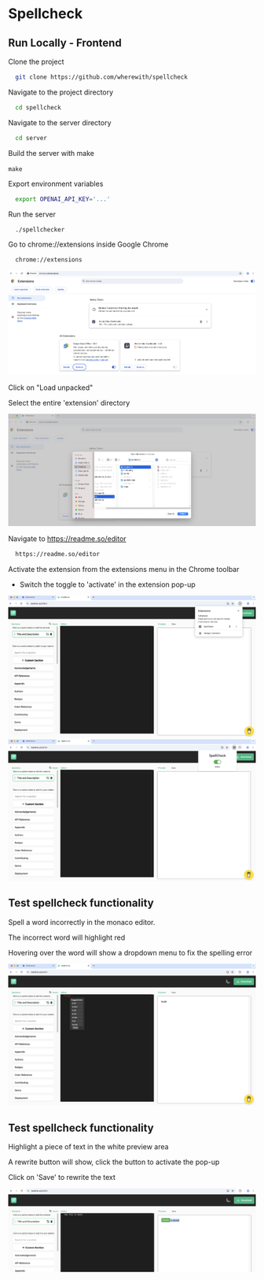 # Spellcheck


## Run Locally - Frontend

Clone the project

```bash
  git clone https://github.com/wherewith/spellcheck
```

Navigate to the project directory

```bash
  cd spellcheck
```

Navigate to the server directory

```bash
  cd server
```

Build the server with make

`make`

Export environment variables
```bash
  export OPENAI_API_KEY='...'
```

Run the server

```bash
  ./spellchecker
```

Go to chrome://extensions inside Google Chrome

```bash
  chrome://extensions
```

<img src="https://raw.githubusercontent.com/wherewith/spellcheck/refs/heads/main/temp/Screenshot%202025-04-21%20at%201.20.12%20AM.png?token=GHSAT0AAAAAACF66JDCHV75UDJ5HHDPKJSY2AF6KJA" />

Click on "Load unpacked"

Select the entire 'extension' directory

<img src="https://raw.githubusercontent.com/wherewith/spellcheck/refs/heads/main/temp/Screenshot%202025-04-21%20at%201.20.38%20AM.png?token=GHSAT0AAAAAACF66JDDNTHKQKL3JACQQ5EI2AF6KYQ" />

Navigate to https://readme.so/editor

```bash
  https://readme.so/editor
```

Activate the extension from the extensions menu in the Chrome toolbar
- Switch the toggle to 'activate' in the extension pop-up

<img src="https://raw.githubusercontent.com/wherewith/spellcheck/refs/heads/main/temp/Screenshot%202025-04-21%20at%201.21.07%20AM.png?token=GHSAT0AAAAAACF66JDD7R54IKLHJW6XCWWW2AF6LHQ" />

<img src="https://raw.githubusercontent.com/wherewith/spellcheck/refs/heads/main/temp/Screenshot%202025-04-21%20at%201.21.22%20AM.png?token=GHSAT0AAAAAACF66JDDE6O2QWXUR5HA2JG62AF6LWQ" />

## Test spellcheck functionality
Spell a word incorrectly in the monaco editor.

The incorrect word will highlight red

Hovering over the word will show a dropdown menu to fix the spelling error

<img src="https://raw.githubusercontent.com/wherewith/spellcheck/refs/heads/main/temp/Screenshot%202025-04-21%20at%201.22.01%20AM.png?token=GHSAT0AAAAAACF66JDDNJKLTHCAR56JGMGY2AF6MDA" />

## Test spellcheck functionality
Highlight a piece of text in the white preview area

A rewrite button will show, click the button to activate the pop-up

Click on 'Save' to rewrite the text

<img src="https://raw.githubusercontent.com/wherewith/spellcheck/refs/heads/main/temp/Screenshot%202025-04-21%20at%201.22.20%20AM.png?token=GHSAT0AAAAAACF66JDDVZSK5I6LPRUAYPAY2AF6MMQ" />
